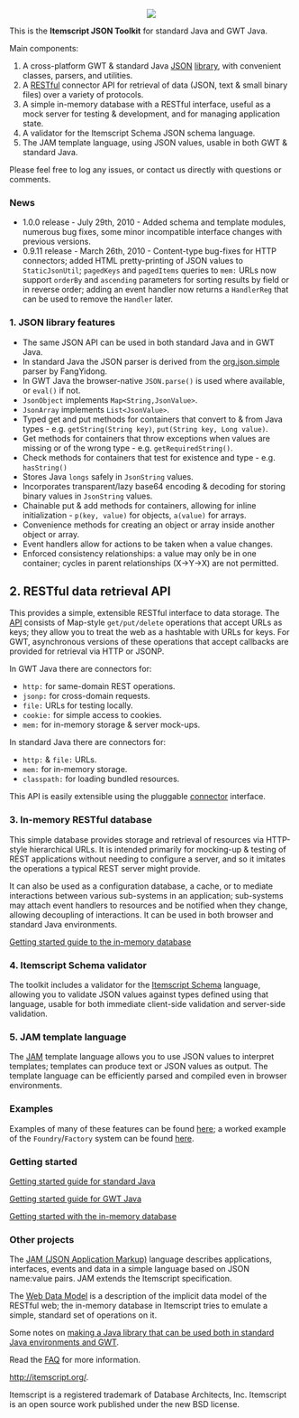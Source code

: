 <p align='center'><a href='http://itemscript.org/'><img src='http://itemscript.org/images/itemscript-logo-200px-wide.png' /></a></p>

This is the **Itemscript JSON Toolkit** for standard Java and GWT Java.

Main components:
  1. A cross-platform GWT & standard Java [JSON](http://json.org) [library](http://itemscript.googlecode.com/svn/trunk/itemscript/doc/org/itemscript/core/values/package-summary.html), with convenient  classes, parsers, and utilities.
  1. A [RESTful](http://en.wikipedia.org/wiki/Representational_State_Transfer) connector API for retrieval of data (JSON, text & small binary files) over a variety of protocols.
  1. A simple in-memory database with a RESTful interface, useful as a mock server for testing & development, and for managing application state.
  1. A validator for the Itemscript Schema JSON schema language.
  1. The JAM template language, using JSON values, usable in both GWT & standard Java.

Please feel free to log any issues, or contact us directly with questions or comments.

### News ###

  * 1.0.0 release - July 29th, 2010 - Added schema and template modules, numerous bug fixes, some minor incompatible interface changes with previous versions.
  * 0.9.11 release - March 26th, 2010 - Content-type bug-fixes for HTTP connectors; added HTML pretty-printing of JSON values to `StaticJsonUtil`; `pagedKeys` and `pagedItems` queries to `mem:` URLs now support `orderBy` and `ascending` parameters for sorting results by field or in reverse order; adding an event handler now returns a `HandlerReg` that can be used to remove the `Handler` later.

### 1. JSON library features ###

  * The same JSON API can be used in both standard Java and in GWT Java.
  * In standard Java the JSON parser is derived from the [org.json.simple](http://code.google.com/p/json-simple/) parser by FangYidong.
  * In GWT Java the browser-native `JSON.parse()` is used where available, or `eval()` if not.
  * `JsonObject` implements `Map<String,JsonValue>`.
  * `JsonArray` implements `List<JsonValue>`.
  * Typed get and put methods for containers that convert to & from Java types - e.g. `getString(String key)`, `put(String key, Long value)`.
  * Get methods for containers that throw exceptions when values are missing or of the wrong type - e.g. `getRequiredString()`.
  * Check methods for containers that test for existence and type - e.g. `hasString()`
  * Stores Java `longs` safely in `JsonString` values.
  * Incorporates transparent/lazy base64 encoding & decoding for storing binary values in `JsonString` values.
  * Chainable put & add methods for containers, allowing for inline initialization - `p(key, value)` for objects, `a(value)` for arrays.
  * Convenience methods for creating an object or array inside another object or array.
  * Event handlers allow for actions to be taken when a value changes.
  * Enforced consistency relationships: a value may only be in one container; cycles in parent relationships (X->Y->X) are not permitted.

## 2. RESTful data retrieval API ##

This provides a simple, extensible RESTful interface to data storage. The [API](http://itemscript.googlecode.com/svn/trunk/itemscript/doc/org/itemscript/core/JsonSystem.html) consists of Map-style `get/put/delete` operations that accept URLs as keys; they allow you to treat the web as a hashtable with URLs for keys. For GWT, asynchronous versions of these operations that accept callbacks are provided for retrieval via HTTP or JSONP.

In GWT Java there are connectors for:
  * `http:` for same-domain REST operations.
  * `jsonp:` for cross-domain requests.
  * `file:` URLs for testing locally.
  * `cookie:` for simple access to cookies.
  * `mem:` for in-memory storage & server mock-ups.

In standard Java there are connectors for:
  * `http:` & `file:` URLs.
  * `mem:` for in-memory storage.
  * `classpath:` for loading bundled resources.

This API is easily extensible using the pluggable [connector](http://itemscript.googlecode.com/svn/trunk/itemscript/doc/org/itemscript/core/connectors/package-summary.html) interface.

### 3. In-memory RESTful database ###

This simple database provides storage and retrieval of resources via HTTP-style hierarchical URLs. It is intended primarily for mocking-up & testing of REST applications without needing to configure a server, and so it imitates the operations a typical REST server might provide.

It can also be used as a configuration database, a cache, or to mediate interactions between various sub-systems in an application; sub-systems may attach event handlers to resources and be notified when they change, allowing decoupling of interactions. It can be used in both browser and standard Java environments.

[Getting started guide to the in-memory database](GettingStartedRESTfulJSONDatabase.md)

### 4. Itemscript Schema validator ###

The toolkit includes a validator for the [Itemscript Schema](ItemscriptSchema.md) language, allowing you to validate JSON values against types defined using that language, usable for both immediate client-side validation and server-side validation.

### 5. JAM template language ###

The [JAM](JAMtemplates.md) template language allows you to use JSON values to interpret templates; templates can produce text or JSON values as output. The template language can be efficiently parsed and compiled even in browser environments.


### Examples ###

Examples of many of these features can be found [here](http://code.google.com/p/itemscript/source/browse/trunk/itemscript/src/org/itemscript/examples/Examples.java); a worked example of the `Foundry`/`Factory` system can be found [here](http://code.google.com/p/itemscript/source/browse/trunk/itemscript/src/org/itemscript/test/JsonFoundryTest.java).

### Getting started ###

[Getting started guide for standard Java](GettingStartedStandardJava.md)

[Getting started guide for GWT Java](GettingStartedGwtJava.md)

[Getting started with the in-memory database](GettingStartedRESTfulJSONDatabase.md)

### Other projects ###

The [JAM (JSON Application Markup)](JAMtemplates.md) language describes applications, interfaces, events and data in a simple language based on JSON name:value pairs.  JAM extends the Itemscript specification.

The [Web Data Model](WebDataModel.md) is a description of the implicit data model of the RESTful web; the in-memory database in Itemscript tries to emulate a simple, standard set of operations on it.

Some notes on [making a Java library that can be used both in standard Java environments and GWT](MakingACrossPlatformStandardJavaGwtJavaLibrary.md).

Read the [FAQ](http://code.google.com/p/itemscript/wiki/itemscriptfaq) for more information.

http://itemscript.org/.

Itemscript is a registered trademark of Database Architects, Inc.  Itemscript is an open source work published under the new BSD license.